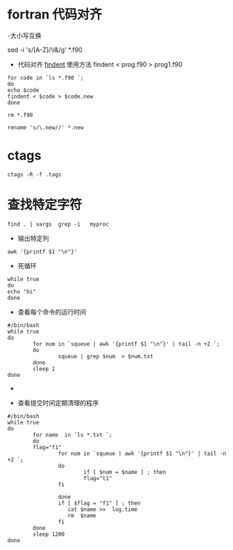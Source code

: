 
# fortran 代码对齐

-大小写互换

sed -i 's/[A-Z]/\l&/g' *.f90


- 代码对齐
[findent](https://sourceforge.net/projects/findent/files/)
使用方法
findent < prog.f90 > prog1.f90

```
for code in `ls *.f90 `;
do
echo $code
findent < $code > $code.new
done

rm *.f90

rename 's/\.new//' *.new
```


# ctags

```
ctags -R -f .tags
```

# 查找特定字符
```
find . | xargs  grep -i   myproc
```

- 输出特定列
```
awk '{printf $1 "\n"}'
```
- 死循环
```
while true
do
echo "hi"
done
```
- 查看每个命令的运行时间
```
#/bin/bash
while true
do
        for num in `squeue | awk '{printf $1 "\n"}' | tail -n +2 `;
        do
                squeue | grep $num  > $num.txt
        done
        sleep 1
done
```
-

- 查看提交时间定期清理的程序 
```
#/bin/bash
while true
do
        for name  in `ls *.txt `;
        do 
        flag="f1"
                for num in `squeue | awk '{printf $1 "\n"}' | tail -n +2 `;
                do
                        if [ $num = $name ] ; then     
                        flag="t1"
                fi

                done
                if [ $flag = "f1" ] ; then     
                   cat $name >>  log.time
                   rm  $name
                fi  
        done
        sleep 1200
done
```

 